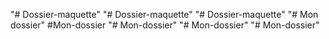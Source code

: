 "# Dossier-maquette" 
"# Dossier-maquette" 
"# Dossier-maquette" 
"# Mon dossier" 
#Mon-dossier
"# Mon-dossier" 
"# Mon-dossier" 
"# Mon-dossier" 
